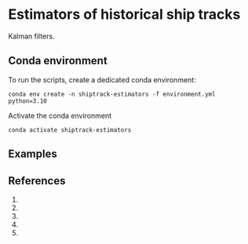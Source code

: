 # Estimators of historical ship tracks

Kalman filters.

## Conda environment

To run the scripts, create a dedicated conda environment:

```
conda env create -n shiptrack-estimators -f environment.yml python=3.10
```

Activate the conda environment

```
conda activate shiptrack-estimators
```

## Examples

## References

1.
1.
1.
1.
1.
